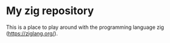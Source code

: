 # My zig repository

This is a place to play around with the programming language zig (https://ziglang.org/).
